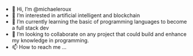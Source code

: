 - 👋 Hi, I’m @michaeleroux
- 👀 I’m interested in artificial intelligent and blockchain 
- 🌱 I’m currently learning the basic of programming languages to become a full stack dev
- 💞️ I’m looking to collaborate on any project that could build and enhance my knowledge in programming. 
- 📫 How to reach me ...

<!---
michaeleroux/michaeleroux is a ✨ special ✨ repository because its `README.md` (this file) appears on your GitHub profile.
You can click the Preview link to take a look at your changes.
--->
